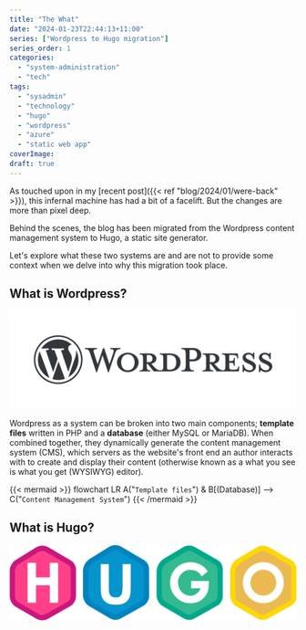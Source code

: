 ```yaml
---
title: "The What"
date: "2024-01-23T22:44:13+11:00"
series: ["Wordpress to Hugo migration"]
series_order: 1
categories: 
  - "system-administration"
  - "tech"
tags: 
  - "sysadmin"
  - "technology"
  - "hugo"
  - "wordpress"
  - "azure"
  - "static web app"
coverImage:
draft: true
---
```


As touched upon in my [recent post]({{< ref "blog/2024/01/were-back" >}}), this infernal machine has had a bit of a facelift. But the changes are more than pixel deep.

Behind the scenes, the blog has been migrated from the Wordpress content management system to Hugo, a static site generator.

Let's explore what these two systems are and are not to provide some context when we delve into why this migration took place.

## What is Wordpress?

![](images/wp_logo.png)

Wordpress as a system can be broken into two main components; **template files** written in PHP and a **database** (either MySQL or MariaDB). When combined together, they dynamically generate the content management system (CMS), which servers as the website's front end an author interacts with to create and display their content (otherwise known as a what you see is what you get (WYSIWYG) editor).

{{< mermaid >}}
flowchart LR
A("`Template
files`") & B[(Database)] --> C("`Content
Management
System`")
{{< /mermaid >}}

## What is Hugo?

![](images/hugo_logo.png)